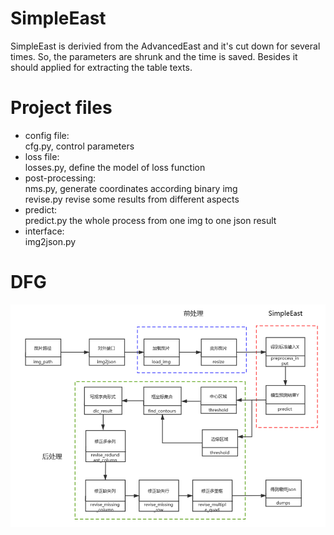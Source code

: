 # SimpleEast
SimpleEast is derivied from the AdvancedEast and it's cut down for several times. So, the parameters are shrunk and the time is saved.
Besides it should applied for extracting the table texts.

# Project files
* config file:  
      cfg.py, control parameters
* loss file:  
      losses.py, define the model of loss function
* post-processing:  
      nms.py, generate coordinates according binary img  
      revise.py revise some results from different aspects  
* predict:  
      predict.py the whole process from one img to one json result  
* interface:  
      img2json.py

# DFG
![Image text](https://github.com/xiongf027/AdvancedEAST/blob/master/image/DFD.png)
